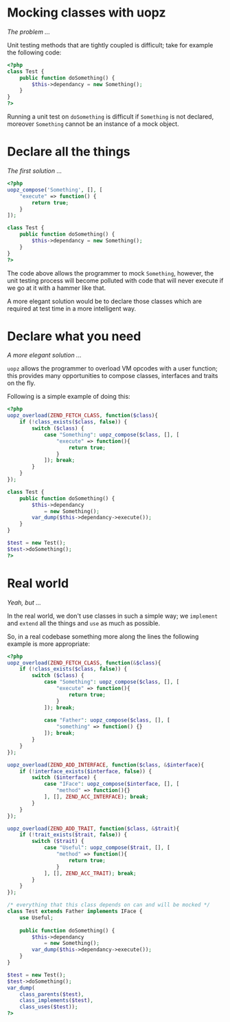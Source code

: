 Mocking classes with uopz
=========================
*The problem ...*

Unit testing methods that are tightly coupled is difficult; take for example the following code:

```php
<?php
class Test {
	public function doSomething() {
		$this->dependancy = new Something();
	}
}
?>
```

Running a unit test on ```doSomething``` is difficult if ```Something``` is not declared, moreover ```Something``` cannot be an instance of a mock object.

Declare all the things
======================
*The first solution ...*

```php
<?php
uopz_compose('Something', [], [
	"execute" => function() {
		return true;
	}
]);

class Test {
	public function doSomething() {
		$this->dependancy = new Something();
	}
}
?>
```

The code above allows the programmer to mock ```Something```, however, the unit testing process will become polluted with code that will never execute if we go at it with a hammer like that.

A more elegant solution would be to declare those classes which are required at test time in a more intelligent way.

Declare what you need
=====================
*A more elegant solution ...*

```uopz``` allows the programmer to overload VM opcodes with a user function; this provides many opportunities to compose classes, interfaces and traits on the fly.

Following is a simple example of doing this:

```php
<?php
uopz_overload(ZEND_FETCH_CLASS, function($class){
	if (!class_exists($class, false)) {
		switch ($class) {
			case "Something": uopz_compose($class, [], [
				"execute" => function(){
					return true;
				}
			]); break;
		}
	}
});

class Test {
	public function doSomething() {
		$this->dependancy 
			= new Something();
		var_dump($this->dependancy->execute());
	}
}

$test = new Test();
$test->doSomething();
?>
```

Real world
==========
*Yeah, but ...*

In the real world, we don't use classes in such a simple way; we ```implement``` and ```extend``` all the things and ```use``` as much as possible.

So, in a real codebase something more along the lines the following example is more appropriate:

```php
<?php
uopz_overload(ZEND_FETCH_CLASS, function(&$class){
	if (!class_exists($class, false)) {
		switch ($class) {
			case "Something": uopz_compose($class, [], [
				"execute" => function(){
					return true;
				}
			]); break;
	
			case "Father": uopz_compose($class, [], [
				"something" => function() {}
			]); break;
		}
	}
});

uopz_overload(ZEND_ADD_INTERFACE, function($class, &$interface){
	if (!interface_exists($interface, false)) {
		switch ($interface) {
			case "IFace": uopz_compose($interface, [], [
				"method" => function(){}
			], [], ZEND_ACC_INTERFACE); break;
		}
	}	
});

uopz_overload(ZEND_ADD_TRAIT, function($class, &$trait){
	if (!trait_exists($trait, false)) {
		switch ($trait) {
			case "Useful": uopz_compose($trait, [], [
				"method" => function(){
					return true;
				}
			], [], ZEND_ACC_TRAIT); break;
		}
	}	
});

/* everything that this class depends on can and will be mocked */
class Test extends Father implements IFace {
	use Useful;
	
	public function doSomething() {
		$this->dependancy 
			= new Something();
		var_dump($this->dependancy->execute());
	}
}

$test = new Test();
$test->doSomething();
var_dump(
	class_parents($test),
	class_implements($test),
	class_uses($test));
?>
```
